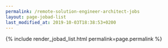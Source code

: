 ```yaml
---
permalink: /remote-solution-engineer-architect-jobs
layout: page-jobad-list
last_modified_at: 2019-10-03T18:38:53+0200
---
```

{% include render_jobad_list.html permalink=page.permalink %}
